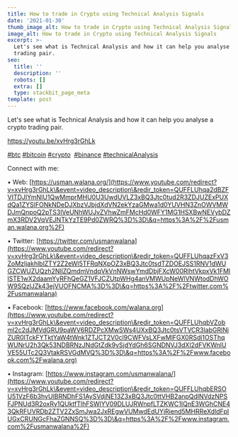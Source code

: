 ```yaml
---
title: How to trade in Crypto using Technical Analysis Signals
date: '2021-01-30'
thumb_image_alt: How to trade in Crypto using Technical Analysis Signals
image_alt: How to trade in Crypto using Technical Analysis Signals
excerpt: >-
  Let's see what is Technical Analysis and how it can help you analyse a crypto
  trading pair.
seo:
  title: ''
  description: ''
  robots: []
  extra: []
  type: stackbit_page_meta
template: post
---
```

Let's see what is Technical Analysis and how it can help you analyse a crypto trading pair.

<https://youtu.be/xvHrg3rGhLk>

[#btc](https://www.youtube.com/hashtag/btc) [#bitcoin](https://www.youtube.com/hashtag/bitcoin) [#crypto](https://www.youtube.com/hashtag/crypto)  [#binance](https://www.youtube.com/hashtag/binance) [#technicalAnalysis](https://www.youtube.com/hashtag/technicalanalysis)

Connect with me: 

• Web: [https://usman.walana.org/](https://www.youtube.com/redirect?v=xvHrg3rGhLk\&event=video_description\&redir_token=QUFFLUhqa2dBZFVITDJIYmNIU1QwMmprMHU0U3UwdUVLZ3xBQ3Jtc0tud2R3ZDJUZExPUXdQa1ZYSlFONkNDeDJXbzVJbjdXdVN2ekYzaGMwa1d0YUVHN3ZnOWVMWDJmQnpoQ2pTS3lVeUNhWUJvZVhwZmFMcHd0WFY1MG1HSXBwNEVybDZmX3RDV2VqVEJNTkYzTE9Pd0ZWRQ%3D%3D\&q=https%3A%2F%2Fusman.walana.org%2F)

• Twitter: [https://twitter.com/usmanwalana](https://www.youtube.com/redirect?v=xvHrg3rGhLk\&event=video_description\&redir_token=QUFFLUhqazFxV3ZoMzljakhlblZTY2Z2eWl5TFRqNXpOZ3xBQ3Jtc0tsdTZDOEJSS1RNV1dWUGZCWUZUQzh2NllZQmdmVndqVkVnNWswYmdDbjFXcW00RlhtVkpxVk1FMllSTE1wX2daamYyRFhQeGZ1VFJCZUtpWHg4anVMWUpNeWlVNWtodDhWOW9SQzlJZk43ejVUOFNCMA%3D%3D\&q=https%3A%2F%2Ftwitter.com%2Fusmanwalana)

• Facebook: [https://www.facebook.com/walana.org](https://www.youtube.com/redirect?v=xvHrg3rGhLk\&event=video_description\&redir_token=QUFFLUhqbVZobml2c2dJMVdGRU9paWV6RDZPcXMwSWs4UXxBQ3Jtc0tsVTVCR3labGRlNjZUR0lTckFYTktYaW4tWnk1ZTJCT2V0cl9CWFVsLXFwMlFGX0RSdi1OSThqWUNrU2h3Qk53NDBRNzJNdGtZdk9vSjdYdGh6SGNDNVJ3dXl2dFVKWnlUVE55UTc2Q3VtakRSVGdMVQ%3D%3D\&q=https%3A%2F%2Fwww.facebook.com%2Fwalana.org)

• Instagram: [https://www.instagram.com/usmanwalana/](https://www.youtube.com/redirect?v=xvHrg3rGhLk\&event=video_description\&redir_token=QUFFLUhqbERSOU51VzF6b3hyUlBRNDhFS1AySVdjNE13Z3xBQ3Jtc0ttVHB2anpQdlNVdzNPSFJPNUd3R2oxRy1QUktfTlhFSWlYV09DLUJRWnpfLTZKWC1IQnE3WGhCNE43QkRFUVRDb2ZTV2ZxSmJwa2JxREgwVUMwdEdUYjRiend5MHRReXdldFpIUGxCRUNGcFhaZGNNSQ%3D%3D\&q=https%3A%2F%2Fwww.instagram.com%2Fusmanwalana%2F)
